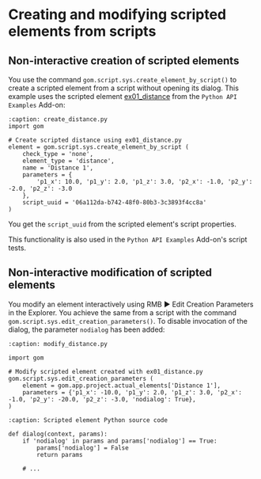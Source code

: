 # Creating and modifying scripted elements from scripts

## Non-interactive creation of scripted elements

You use the command `gom.script.sys.create_element_by_script()` to create a scripted element from a script without opening its dialog. This example uses the scripted element [ex01_distance](../../python_examples/scripted_actuals/ex01_distance.md) from the `Python API Examples` Add-on:

```{code-block} python
:caption: create_distance.py
import gom

# Create scripted distance using ex01_distance.py
element = gom.script.sys.create_element_by_script (
    check_type = 'none',
    element_type = 'distance',
    name = 'Distance 1',
    parameters = {
        'p1_x': 10.0, 'p1_y': 2.0, 'p1_z': 3.0, 'p2_x': -1.0, 'p2_y': -2.0, 'p2_z': -3.0
    },
    script_uuid = '06a112da-b742-48f0-80b3-3c3893f4cc8a'
)
```

You get the `script_uuid` from the scripted element's script properties.

This functionality is also used in the `Python API Examples` Add-on's script tests.

## Non-interactive modification of scripted elements

You modify an element interactively using RMB ► Edit Creation Parameters in the Explorer. You achieve the same from a script with the command `gom.script.sys.edit_creation_parameters()`. To disable invocation of the dialog, the parameter `nodialog` has been added:

```{code-block} python
:caption: modify_distance.py

import gom

# Modify scripted element created with ex01_distance.py
gom.script.sys.edit_creation_parameters (
    element = gom.app.project.actual_elements['Distance 1'],
    parameters = {'p1_x': -10.0, 'p1_y': 2.0, 'p1_z': 3.0, 'p2_x': -1.0, 'p2_y': -20.0, 'p2_z': -3.0, 'nodialog': True},
)
```

```{code-block} python
:caption: Scripted element Python source code

def dialog(context, params):
	if 'nodialog' in params and params['nodialog'] == True:
		params['nodialog'] = False
		return params
    
    # ...
```